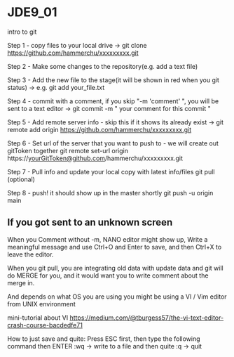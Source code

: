 # JDE9_01

intro to git

Step 1 - copy files to your local drive -> git clone https://github.com/hammerchu/xxxxxxxxx.git

Step 2 - Make some changes to the repository(e.g. add a text file)

Step 3 - Add the new file to the stage(it will be shown in red when you git status) -> e.g. git add your_file.txt

Step 4 - commit with a comment, if you skip "-m 'comment' ", you will be sent to a text editor -> git commit -m " your comment for this commit "

Step 5 - Add remote server info - skip this if it shows its already exist -> git remote add origin https://github.com/hammerchu/xxxxxxxxx.git

Step 6 - Set url of the server that you want to push to - we will create out gitToken together git remote set-url origin https://yourGitToken@github.com/hammerchu/xxxxxxxxx.git

Step 7 - Pull info and update your local copy with latest info/files git pull (optional)

Step 8 - push! it should show up in the master shortly git push -u origin main


## If you got sent to an unknown screen
When you Comment without -m, NANO editor might show up, Write a meaningful message and use Ctrl+O and Enter to save, and then Ctrl+X to leave the editor.

When you git pull, you are integrating old data with update data and git will do MERGE for you, and it would want you to write comment about the merge in.

And depends on what OS you are using you might be using a VI / Vim editor from UNIX environment

mini-tutorial about VI https://medium.com/@tburgess57/the-vi-text-editor-crash-course-bacdedfe71

How to just save and quite: Press ESC first, then type the following command then ENTER :wq -> write to a file and then quite :q -> quit
